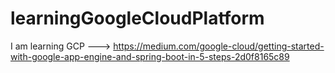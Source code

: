 # learningGoogleCloudPlatform
I am learning GCP ---> https://medium.com/google-cloud/getting-started-with-google-app-engine-and-spring-boot-in-5-steps-2d0f8165c89
